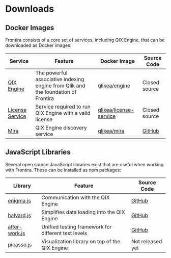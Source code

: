 # Downloads

## Docker Images

Frontira consists of a core set of services, including QIX Engine, that can be downloaded as Docker images:

| Service    | Feature | Docker Image | Source Code |
| ---------- | ------- | ------------ | ----------- |
| [QIX Engine](./documentation/services/qix-engine.md) | The powerful associative indexing engine from Qlik and the foundation of Frontira | [qlikea/engine](https://hub.docker.com/r/qlikea/engine) | Closed source |
| [License Service](./documentation/services/license-service.md) | Service required to run QIX Engine with a valid license | [qlikea/license-service](https://hub.docker.com/r/qlikea/license-service) | Closed source |
| [Mira](./documentation/services/mira.md) | QIX Engine discovery service | [qlikea/mira](https://hub.docker.com/r/qlikea/mira) | [GitHub](https://github.com/qlik-ea/mira) |

## JavaScript Libraries

Several open source JavaScript libraries exist that are useful when working with Frontira. These can be installed as
npm packages:

| Library | Feature | Source Code |
| ------- | ------- | ----------- |
| [enigma.js](https://www.npmjs.com/package/enigma.js) | Communication with the QIX Engine | [GitHub](https://github.com/qlik-oss/enigma.js/) |
| [halyard.js](https://www.npmjs.com/package/halyard.js) | Simplifies data loading into the QIX Engine | [GitHub](https://github.com/qlik-oss/halyard.js) |
| [after-work.js](https://www.npmjs.com/package/after-work.js) | Unified testing framework for different test levels | [GitHub](https://github.com/qlik-oss/after-work.js) |
| picasso.js | Visualization library on top of the QIX Engine | Not released yet |
